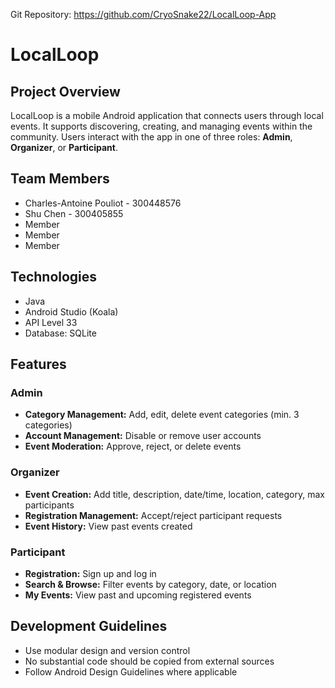 Git Repository: https://github.com/CryoSnake22/LocalLoop-App

# LocalLoop

## Project Overview
LocalLoop is a mobile Android application that connects users through local events. It supports discovering, creating, and managing events within the community. Users interact with the app in one of three roles: **Admin**, **Organizer**, or **Participant**.

## Team Members
- Charles-Antoine Pouliot - 300448576
- Shu Chen - 300405855
- Member 
- Member
- Member

## Technologies
- Java
- Android Studio (Koala)
- API Level 33
- Database: SQLite

## Features

### Admin
- **Category Management:** Add, edit, delete event categories (min. 3 categories)
- **Account Management:** Disable or remove user accounts
- **Event Moderation:** Approve, reject, or delete events

### Organizer
- **Event Creation:** Add title, description, date/time, location, category, max participants
- **Registration Management:** Accept/reject participant requests
- **Event History:** View past events created

### Participant
- **Registration:** Sign up and log in
- **Search & Browse:** Filter events by category, date, or location
- **My Events:** View past and upcoming registered events

## Development Guidelines
- Use modular design and version control
- No substantial code should be copied from external sources
- Follow Android Design Guidelines where applicable
